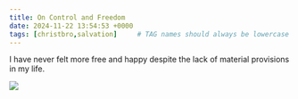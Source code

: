 ```yaml
---
title: On Control and Freedom
date: 2024-11-22 13:54:53 +0000
tags: [christbro,salvation]     # TAG names should always be lowercase
---
```


I have never felt more free and happy despite the lack of material provisions in my life.

![](/7b6dc4523614ee28edcef30f236c49d5.jpeg)
